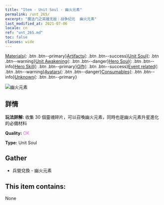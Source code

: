 ```yaml
---
title: "Item - Unit Soul - 幽火元素"
permalink: /unt_265/
excerpt: "魔法门之英雄无敌：战争纪元  幽火元素"
last_modified_at: 2021-07-06
locale: cn
ref: "unt_265.md"
toc: false
classes: wide
---
```

 [Materials](/ItemsCN/){: .btn .btn--primary}[Artifacts](/ItemsCN/Artifacts/){: .btn .btn--success}[Unit Soul](/ItemsCN/UnitSoul/){: .btn .btn--warning}[Unit Awakening](/ItemsCN/UnitAwakening/){: .btn .btn--danger}[Hero Soul](/ItemsCN/HeroSoul/){: .btn .btn--info}[Hero Skill](/ItemsCN/HeroSkill/){: .btn .btn--primary}[Gift](/ItemsCN/Gift/){: .btn .btn--success}[Event related](/ItemsCN/Events/){: .btn .btn--warning}[Avatars](/ItemsCN/Avatars/){: .btn .btn--danger}[Consumables](/ItemsCN/Consumables/){: .btn .btn--info}[Unknown](/ItemsCN/Unknown/){: .btn .btn--primary}

 ![幽火元素](/images/u/ti_liehuoyuansu.jpg)

## 詳情
 **玩法詳解:** 收集 30 個靈魂碎片，可以召喚幽火元素，同時也是幽火元素升星進化的必備材料

 **Quality:** <span style="color: #DA70D6">OK</span>

 **Type:** Unit Soul

## Gather

*    兵營兌換 - 幽火元素 

## This item contains:

  None

